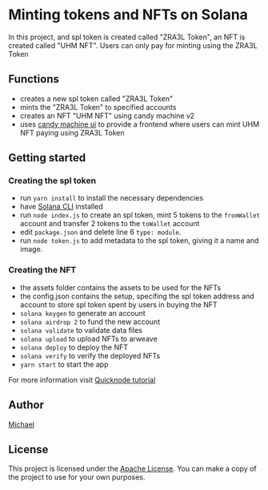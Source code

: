# Minting tokens and NFTs on Solana

In this project, and spl token is created called "ZRA3L Token", an NFT is created called "UHM NFT". Users can only pay for minting using the ZRA3L Token

## Functions

- creates a new spl token called "ZRA3L Token"
- mints the "ZRA3L Token" to specified accounts
- creates an NFT "UHM NFT" using candy machine v2
- uses [candy machine ui](https://github.com/metaplex-foundation/candy-machine-ui) to provide a frontend where users can mint UHM NFT paying using ZRA3L Token

## Getting started

### Creating the spl token

- run `yarn install` to install the necessary dependencies
- have [Solana CLI](https://docs.solana.com/cli/install-solana-cli-tools) installed
- run `node index.js` to create an spl token, mint 5 tokens to the `fromWallet` account and transfer 2 tokens to the `toWallet` account
- edit `package.json` and delete line 6 `type: module`.
- run `node token.js` to add metadata to the spl token, giving it a name and image.

### Creating the NFT

- the assets folder contains the assets to be used for the NFTs
- the config.json contains the setup, specifing the spl token address and account to store spl token spent by users in buying the NFT
- `solana keygen` to generate an account
- `solana airdrop 2` to fund the new account
- `solana validate` to validate data files
- `solana upload` to upload NFTs to arweave
- `solana deploy` to deploy the NFT
- `solana verify` to verify the deployed NFTs
- `yarn start` to start the app

For more information visit [Quicknode tutorial](https://www.quicknode.com/guides/solana-development/nfts/how-to-deploy-an-nft-collection-on-solana-using-sugar-candy-machine)

## Author

[Michael](https://github.com/m-azra3l)

## License

This project is licensed under the [Apache License](LICENSE).
You can make a copy of the project to use for your own purposes.
